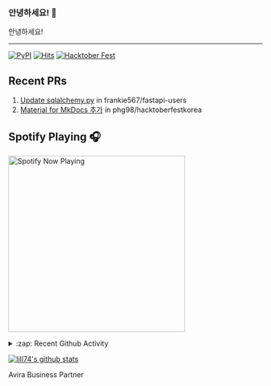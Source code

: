 ### 안녕하세요! 👋
안녕하세요! 

---

[![PyPI](https://img.shields.io/badge/pypi-EduKit-brightgreen)](https://pypi.org/project/EduKit/)
[![Hits](https://hits.seeyoufarm.com/api/count/incr/badge.svg?url=https%3A%2F%2Fgithub.com%2Flill74&count_bg=%2379C83D&title_bg=%23555555&icon=&icon_color=%23E7E7E7&title=hits&edge_flat=false)](https://hits.seeyoufarm.com)
[![Hacktober Fest](https://camo.githubusercontent.com/9f0b298ccd9e6d7acfcf900756e39583aeec551e/68747470733a2f2f696d672e736869656c64732e696f2f62616467652f6861636b746f626572666573742d323032302d677265656e)](http://www.hacktoberfestkorea.com/)

## Recent PRs
1. [Update sqlalchemy.py](https://github.com/frankie567/fastapi-users/pull/344) in frankie567/fastapi-users
2. [Material for MkDocs 추가](https://github.com/phg98/hacktoberfestkorea/pull/6) in phg98/hacktoberfestkorea

## Spotify Playing 🎧
[<img src="https://spotify-now-playing.lill74.vercel.app/api/spotify-playing" alt="Spotify Now Playing" width="350" />](https://open.spotify.com/user/lill74)


<details>
  <summary>:zap: Recent Github Activity</summary>
  
<!--START_SECTION:activity-->
1. ❗️ Opened issue [#3](https://github.com/lill74/yestercode/issues/3) in [lill74/yestercode](https://github.com/lill74/yestercode)
2. ❗️ Opened issue [#2](https://github.com/lill74/yestercode/issues/2) in [lill74/yestercode](https://github.com/lill74/yestercode)
3. ❗️ Closed issue [#1](https://github.com/lill74/yestercode/issues/1) in [lill74/yestercode](https://github.com/lill74/yestercode)
4. ❗️ Opened issue [#1](https://github.com/lill74/yestercode/issues/1) in [lill74/yestercode](https://github.com/lill74/yestercode)
5. 🗣 Commented on [#1](https://github.com/lill74/blog/issues/1) in [lill74/blog](https://github.com/lill74/blog)
<!--END_SECTION:activity-->

</details>

[![lill74's github stats](https://github-readme-stats.vercel.app/api?username=lill74)](https://github.com/anuraghazra/github-readme-stats)

Avira Business Partner

